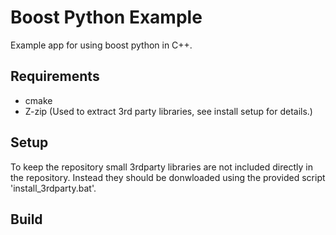 # Boost Python Example
Example app for using boost python in C++.

## Requirements
 - cmake 
 - Z-zip (Used to extract 3rd party libraries, see install setup for details.)

## Setup
To keep the repository small 3rdparty libraries are not included directly in the repository. Instead they should be donwloaded using the provided script 'install_3rdparty.bat'. 

## Build